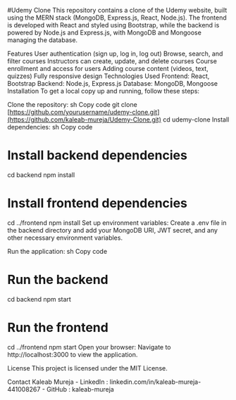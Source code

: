 #Udemy Clone
This repository contains a clone of the Udemy website, built using the MERN stack (MongoDB, Express.js, React, Node.js). The frontend is developed with React and styled using Bootstrap, while the backend is powered by Node.js and Express.js, with MongoDB and Mongoose managing the database.

Features
User authentication (sign up, log in, log out)
Browse, search, and filter courses
Instructors can create, update, and delete courses
Course enrollment and access for users
Adding course content (videos, text, quizzes)
Fully responsive design
Technologies Used
Frontend: React, Bootstrap
Backend: Node.js, Express.js
Database: MongoDB, Mongoose
Installation
To get a local copy up and running, follow these steps:

Clone the repository:
sh
Copy code
git clone [https://github.com/yourusername/udemy-clone.git](https://github.com/kaleab-mureja/Udemy-Clone.git)
cd udemy-clone
Install dependencies:
sh
Copy code
# Install backend dependencies
cd backend
npm install

# Install frontend dependencies
cd ../frontend
npm install
Set up environment variables:
Create a .env file in the backend directory and add your MongoDB URI, JWT secret, and any other necessary environment variables.

Run the application:
sh
Copy code
# Run the backend
cd backend
npm start

# Run the frontend
cd ../frontend
npm start
Open your browser:
Navigate to http://localhost:3000 to view the application.

License
This project is licensed under the MIT License.

Contact
Kaleab Mureja - LinkedIn : linkedin.com/in/kaleab-mureja-441008267 - GitHub : kaleab-mureja
